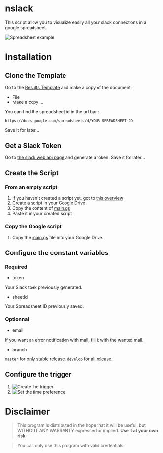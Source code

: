 # nslack

This script allow you to visualize easily all your slack connections in a google spreadsheet.

![Spreadsheet example](https://cloud.githubusercontent.com/assets/2452791/11499360/ca8937b6-9825-11e5-87be-99df45e40d7a.png)

# Installation 

## Clone the Template 

Go to the [Results Template](https://docs.google.com/spreadsheets/d/1UAqffJdW0tGfMxUh9vH3O5x50vfhtPpb0eseEbeRfyw/edit?usp=sharing) and make a copy of the document :

- File
- Make a copy ...

You can find the spreadsheet id in the url bar :

    https://docs.google.com/spreadsheets/d/YOUR-SPREADSHEET-ID

Save it for later...

## Get a Slack Token

Go to [the slack web api page](https://api.slack.com/web) and generate a token.
Save it for later...

## Create the Script
### From an empty script

1. If you haven't created a script yet, got to [this overview](https://developers.google.com/apps-script/overview)
2. [Create a script](https://cloud.githubusercontent.com/assets/2452791/4371171/b379f55a-4313-11e4-9edc-28ba351031fa.png) in your Google Drive
3. Copy the content of [main.gs](https://github.com/nobe4/extralendar/blob/master/main.gs)
4. Paste it in your created script

### Copy the Google script

1. Copy the [main.gs](https://github.com/nobe4/extralendar/blob/master/main.gs) file into your Google Drive.

## Configure the constant variables

### Required 

* token

Your Slack toek previously generated.

* sheetId

Your Spreadsheet ID previously saved.

### Optionnal

* email

If you want an error notification with mail, fill it with the wanted mail.

* branch  

`master` for only stable release,
`develop` for all release.


## Configure the trigger

1. ![Create the trigger](https://cloud.githubusercontent.com/assets/2452791/11499381/fe3b88b6-9825-11e5-9107-8785533fcf41.png)
2. ![Set the time preference](https://cloud.githubusercontent.com/assets/2452791/11499382/fe3ba1fc-9825-11e5-88fe-cdb5e80244e9.png)


# Disclaimer
> This program is distributed in the hope that it will be useful, but WITHOUT ANY WARRANTY expressed or implied. **Use it at your own risk**.

> You can only use this program with valid credentials.
